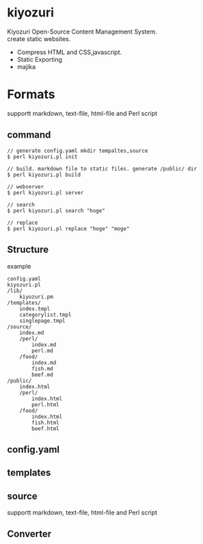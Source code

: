 # kiyozuri
Kiyozuri 
Open-Source Content Management System.  
create static websites.  
 - Compress HTML and CSS,javascript.
 - Static Exporting
 - majika
# Formats
supportt markdown, text-file, html-file and Perl script

## command
    // generate config.yaml mkdir tempaltes,source
    $ perl kiyozuri.pl init 
    
    // build. markdown file to static files. generate /public/ dir
    $ perl kiyozuri.pl build
    
    // webserver
    $ perl kiyozuri.pl server 
    
    // search
    $ perl kiyozuri.pl search "hoge"
    
    // replace
    $ perl kiyozuri.pl replace "hoge" "moge"
    

## Structure
example


    config.yaml 
    kiyozuri.pl 
    /lib/ 
        kiyozuri.pm 
    /templates/ 
        index.tmpl 
        categorylist.tmpl 
        singlepage.tmpl 
    /source/ 
        index.md 
        /perl/ 
            index.md 
            perl.md 
        /food/ 
            index.md 
            fish.md 
            beef.md 
    /public/ 
        index.html 
        /perl/ 
            index.html 
            perl.html 
        /food/ 
            index.html 
            fish.html 
            beef.html 

## config.yaml
## templates 
## source 
supportt markdown, text-file, html-file and Perl script 
## Converter


